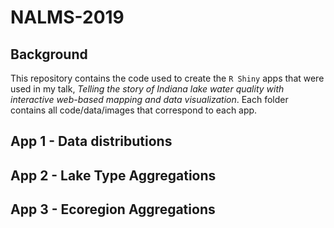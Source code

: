 # NALMS-2019

## Background 

This repository contains the code used to create the `R Shiny` apps that were used in my talk, *Telling the story of Indiana lake water quality with interactive web-based mapping and data visualization*.  Each folder contains all code/data/images that correspond to each app.  

## App 1 - Data distributions 



## App 2 - Lake Type Aggregations 



## App 3 - Ecoregion Aggregations 


